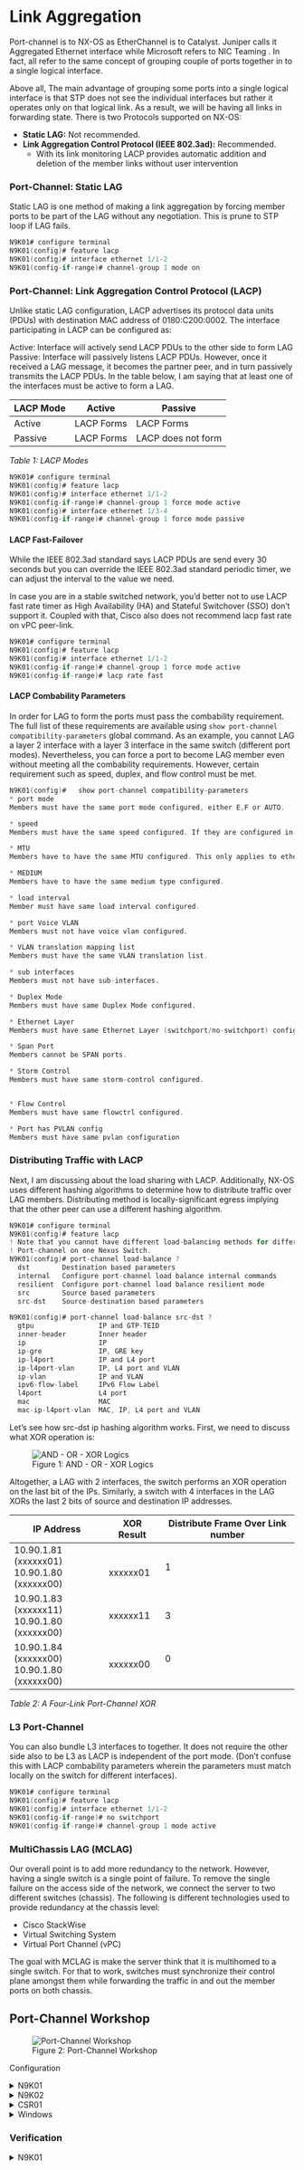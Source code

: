 # Link Aggregation
Port-channel is to NX-OS as EtherChannel is to Catalyst. Juniper calls it Aggregated Ethernet interface while Microsoft refers to NIC Teaming . In fact, all refer to the same concept of grouping couple of ports together in to a single logical interface.

Above all, The main advantage of grouping some ports into a single logical interface is that STP does not see the individual interfaces but rather it operates only on that logical link. As a result, we will be having all links in forwarding state. There is two Protocols supported on NX-OS:

* **Static LAG:** Not recommended.
* **Link Aggregation Control Protocol (IEEE 802.3ad):** Recommended.
  * With its link monitoring LACP provides automatic addition and deletion of the member links without user intervention

### Port-Channel: Static LAG
Static LAG is one method of making a link aggregation by forcing member ports to be part of the LAG without any negotiation. This is prune to STP loop if LAG fails.

```c
N9K01# configure terminal
N9K01(config)# feature lacp
N9K01(config)# interface ethernet 1/1-2
N9K01(config-if-range)# channel-group 1 mode on
```

### Port-Channel: Link Aggregation Control Protocol (LACP)

Unlike static LAG configuration, LACP advertises its protocol data units (PDUs) with destination MAC address of 0180:C200:0002. The interface participating in LACP can be configured as:

Active: Interface will actively send LACP PDUs to the other side to form LAG
Passive: Interface will passively listens LACP PDUs. However, once it received a LAG message, it becomes the partner peer, and in turn passively transmits the LACP PDUs.
In the table below, I am saying that at least one of the interfaces must be active to form a LAG.

| LACP Mode | Active     | Passive            |
| --------- | ---------- | ------------------ |
| Active    | LACP Forms | LACP Forms         |
| Passive   | LACP Forms | LACP does not form |

*Table 1: LACP Modes*

```c
N9K01# configure terminal
N9K01(config)# feature lacp
N9K01(config)# interface ethernet 1/1-2
N9K01(config-if-range)# channel-group 1 force mode active
N9K01(config)# interface ethernet 1/3-4
N9K01(config-if-range)# channel-group 1 force mode passive
```

#### LACP Fast-Failover
While the IEEE 802.3ad standard says LACP PDUs are send every 30 seconds but you can override the IEEE 802.3ad standard periodic timer, we can adjust the interval to the value we need.

In case you are in a stable switched network, you’d better not to use LACP fast rate timer as High Availability (HA) and Stateful Switchover (SSO) don’t support it. Coupled with that, Cisco also does not recommend lacp fast rate on vPC peer-link.

```c
N9K01# configure terminal
N9K01(config)# feature lacp
N9K01(config)# interface ethernet 1/1-2
N9K01(config-if-range)# channel-group 1 force mode active
N9K01(config-if-range)# lacp rate fast
```

#### LACP Combability Parameters
In order for LAG to form the ports must pass the combability requirement. The full list of these requirements are available using `show port-channel compatibility-parameters` global command. As an example, you cannot LAG a layer 2 interface with a layer 3 interface in the same switch (different port modes). Nevertheless, you can force a port to become LAG member even without meeting all the combability requirements. However, certain requirement such as speed, duplex, and flow control must be met.

```c
N9K01(config)#   show port-channel compatibility-parameters
* port mode
Members must have the same port mode configured, either E,F or AUTO.

* speed
Members must have the same speed configured. If they are configured in AUTO

* MTU
Members have to have the same MTU configured. This only applies to ethernet

* MEDIUM
Members have to have the same medium type configured.

* load interval
Member must have same load interval configured.

* port Voice VLAN
Members must not have voice vlan configured.

* VLAN translation mapping list
Members must have the same VLAN translation list.

* sub interfaces
Members must not have sub-interfaces.

* Duplex Mode
Members must have same Duplex Mode configured.

* Ethernet Layer
Members must have same Ethernet Layer (switchport/no-switchport) configured.

* Span Port
Members cannot be SPAN ports.

* Storm Control
Members must have same storm-control configured.


* Flow Control
Members must have same flowctrl configured.

* Port has PVLAN config
Members must have same pvlan configuration
```

### Distributing Traffic with LACP
Next, I am discussing about the load sharing with LACP. Additionally, NX-OS uses different hashing algorithms to determine how to distribute traffic over LAG members. Distributing method is locally-significant egress implying that the other peer can use a different hashing algorithm.

```c
N9K01# configure terminal
N9K01(config)# feature lacp
! Note that you cannot have different load-balancing methods for different
! Port-channel on one Nexus Switch.
N9K01(config)# port-channel load-balance ?
  dst        Destination based parameters
  internal   Configure port-channel load balance internal commands
  resilient  Configure port-channel load balance resilient mode
  src        Source based parameters
  src-dst    Source-destination based parameters

N9K01(config)# port-channel load-balance src-dst ?
  gtpu                IP and GTP-TEID
  inner-header        Inner header
  ip                  IP
  ip-gre              IP, GRE key
  ip-l4port           IP and L4 port
  ip-l4port-vlan      IP, L4 port and VLAN
  ip-vlan             IP and VLAN
  ipv6-flow-label     IPv6 Flow Label
  l4port              L4 port
  mac                 MAC
  mac-ip-l4port-vlan  MAC, IP, L4 port and VLAN
```

Let’s see how src-dst ip hashing algorithm works. First, we need to discuss what XOR operation is:

<figure>
  <img src="https://user-images.githubusercontent.com/31813625/235331327-612858b6-287e-4f5c-b2bc-ea5e903fb891.png" alt="AND - OR - XOR Logics">
  <figcaption>Figure 1: AND - OR - XOR Logics</figcaption>
</figure>

Altogether, a LAG with 2 interfaces, the switch performs an XOR operation on the last bit of the IPs. Similarly, a switch with 4 interfaces in the LAG XORs the last 2 bits of source and destination IP addresses.

| IP Address                                     | XOR Result       | Distribute Frame Over Link number |
| ---------------------------------------------- | ---------------- | --------------------------------- |
| 10.90.1.81 (xxxxxx01)<br>10.90.1.80 (xxxxxx00) | <br>xxxxxx01<br> | 1                                 |
| 10.90.1.83 (xxxxxx11)<br>10.90.1.80 (xxxxxx00) | xxxxxx11         | 3                                 |
| 10.90.1.84 (xxxxxx00)<br>10.90.1.80 (xxxxxx00) | xxxxxx00         | 0<br><br>                         |

*Table 2: A Four-Link Port-Channel XOR*

### L3 Port-Channel

You can also bundle L3 interfaces to together. It does not require the other side also to be L3 as LACP is independent of the port mode. (Don’t confuse this with LACP combability parameters wherein the parameters must match locally on the switch for different interfaces).

```c
N9K01# configure terminal
N9K01(config)# feature lacp
N9K01(config)# interface ethernet 1/1-2
N9K01(config-if-range)# no switchport
N9K01(config-if-range)# channel-group 1 mode active
```

### MultiChassis LAG (MCLAG)
Our overall point is to add more redundancy to the network. However, having a single switch is a single point of failure. To remove the single failure on the access side of the network, we connect the server to two different switches (chassis). The following is different technologies used to provide redundancy at the chassis level:
  * Cisco StackWise
  * Virtual Switching System
  * Virtual Port Channel (vPC)

The goal with MCLAG is make the server think that it is multihomed to a single switch. For that to work, switches must synchronize their control plane amongst them while forwarding the traffic in and out the member ports on both chassis.


## Port-Channel Workshop

<figure>
  <img src="https://user-images.githubusercontent.com/31813625/235331478-f4af714b-a999-46d0-a273-df4b808a2a17.png" alt="Port-Channel Workshop">
  <figcaption>Figure 2: Port-Channel Workshop</figcaption>
</figure>

Configuration

<details>
 
<summary>N9K01</summary>

```elixir
feature lacp
interface ethernet 1/1-2
channel-group 1 mode active
interface port-channel 1
  switchport mode trunk
  spanning-tree port type network
interface ethernet 1/6-7
channel-group 2 mode active
interface port-channel 2
  switchport mode access
  spanning-tree port type edge
interface ethernet 1/3-4
no switchport
  no shutdown
channel-group 3 mode active
interface port-channel 3
  ip address 192.168.1.0/31
```
</details>

<details>

<summary>N9K02</summary>

```elixir
feature lacp
interface ethernet 1/1-2
channel-group 1 mode passive
interface port-channel 1
  switchport mode trunk
  spanning-tree port type network
interface ethernet 1/6-7
channel-group 2 mode active
interface port-channel 2
  switchport mode access
  spanning-tree port type edge
```
</details>

<details>

<summary>CSR01</summary>

```elixir
interface port-channel 3
interface range gigabitEthernet 1-2
 channel-group 1 mode passive
interface port-channel 3
 ip address 192.168.1.1 255.255.255.254
```
</details>

<details>

<summary>Windows</summary>
Windows

<figure>
  <img src="https://user-images.githubusercontent.com/31813625/235331653-1aa09641-bfaa-4ac4-83c2-73f58eacd70e.png" alt="NIC Teaming - Local Server">
  <figcaption>Figure 3: NIC Teaming - Local Server</figcaption>
</figure>

<figure>
  <img src="https://user-images.githubusercontent.com/31813625/235331669-45a1ae93-c9a3-48e9-9460-a2cdbe036511.png alt="NIC Teaming – Add to New Team">
  <figcaption>Figure 4: NIC Teaming – Add to New Team</figcaption>
</figure>

<figure>
  <img src="https://user-images.githubusercontent.com/31813625/235331675-6c401217-f188-411c-900d-f30f3acf1db3.png" alt="NIC Teaming – LACP Dynamic">
  <figcaption>Figure 5: NIC Teaming – LACP Dynamic</figcaption>
</figure>

<figure>
  <img src="https://user-images.githubusercontent.com/31813625/235331687-4dc4405b-c001-4640-bb77-a731d2168d29.png" alt="NIC Teaming – LACP OK">
  <figcaption>Figure 6: NIC Teaming – LACP OK</figcaption>
</figure>
</details>

### Verification

<details>

<summary>N9K01</summary>

```elixir
N9K01(config)# show port-channel summary
Flags:  D - Down        P - Up in port-channel (members)
        I - Individual  H - Hot-standby (LACP only)
        s - Suspended   r - Module-removed
        b - BFD Session Wait
        S - Switched    R - Routed
        U - Up (port-channel)
        p - Up in delay-lacp mode (member)
        M - Not in use. Min-links not met
--------------------------------------------------------------------------------
Group Port-       Type     Protocol  Member Ports
      Channel
--------------------------------------------------------------------------------
1     Po1(SU)     Eth      LACP      Eth1/1(P)    Eth1/2(P)
2     Po2(SU)     Eth      LACP      Eth1/6(P)    Eth1/7(P)
3     Po3(RU)     Eth      LACP      Eth1/3(P)    Eth1/4(P)

N9K01(config)# show lacp counters
NOTE: Clear lacp counters to get accurate statistics

------------------------------------------------------------------------------
                           LACPDUs                      Markers/Resp LACPDUs
Port              Sent              Recv                  Recv Sent  Pkts Err
------------------------------------------------------------------------------
port-channel1
Ethernet1/1        318                287                    0      0    0

Ethernet1/2        318                288                    0      0    0


port-channel2
Ethernet1/6        7876               267                    0      0    0

Ethernet1/7        7877               269                    0      0    0


port-channel3
Ethernet1/3        92                 39                     0      0    0

Ethernet1/4        90                 38                     0      0    0
```

</details>
